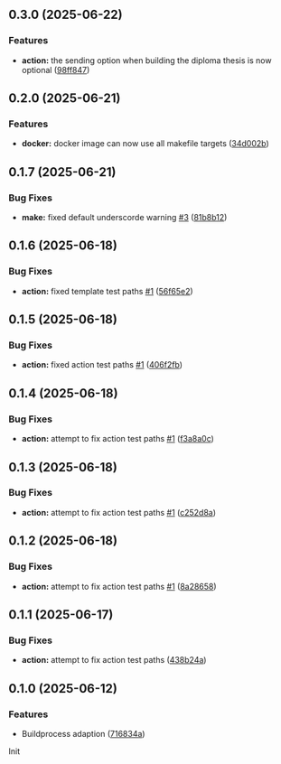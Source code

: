 ## 0.3.0 (2025-06-22)


### Features

* **action:** the sending option when building the diploma thesis is now optional ([98ff847](https://github.com/HTL-Leoben/da-base-template/commit/98ff8472e811cfb9fb24b3872c089483a235843f))

## 0.2.0 (2025-06-21)


### Features

* **docker:** docker image can now use all makefile targets ([34d002b](https://github.com/HTL-Leoben/da-base-template/commit/34d002b5800a59b95a957c0441aec7b04aa0e50a))

## 0.1.7 (2025-06-21)


### Bug Fixes

* **make:** fixed default underscorde warning  [#3](https://github.com/HTL-Leoben/da-base-template/issues/3) ([81b8b12](https://github.com/HTL-Leoben/da-base-template/commit/81b8b1211da51d8a9f0588893c95789fbcfd999d))

## 0.1.6 (2025-06-18)


### Bug Fixes

* **action:** fixed template test paths [#1](https://github.com/HTL-Leoben/da-base-template/issues/1) ([56f65e2](https://github.com/HTL-Leoben/da-base-template/commit/56f65e231c39a93cb55c80a3905c2f8d2e8bc96d))

## 0.1.5 (2025-06-18)


### Bug Fixes

* **action:** fixed action test paths [#1](https://github.com/HTL-Leoben/da-base-template/issues/1) ([406f2fb](https://github.com/HTL-Leoben/da-base-template/commit/406f2fb3f53ce5c86c7ea68618c38818ad264028))

## 0.1.4 (2025-06-18)


### Bug Fixes

* **action:** attempt to fix action test paths [#1](https://github.com/HTL-Leoben/da-base-template/issues/1) ([f3a8a0c](https://github.com/HTL-Leoben/da-base-template/commit/f3a8a0c1b185389bedab8fa90350340343f0d003))

## 0.1.3 (2025-06-18)


### Bug Fixes

* **action:** attempt to fix action test paths [#1](https://github.com/HTL-Leoben/da-base-template/issues/1) ([c252d8a](https://github.com/HTL-Leoben/da-base-template/commit/c252d8aeb95bf8dbb3e9cc88d71869124b194c32))

## 0.1.2 (2025-06-18)


### Bug Fixes

* **action:** attempt to fix action test paths [#1](https://github.com/HTL-Leoben/da-base-template/issues/1) ([8a28658](https://github.com/HTL-Leoben/da-base-template/commit/8a28658b220e6d183025e199718dd0fd546d8417))

## 0.1.1 (2025-06-17)


### Bug Fixes

* **action:** attempt to fix action test paths ([438b24a](https://github.com/HTL-Leoben/da-base-template/commit/438b24a7862356e64c0e295ba94c9c1f59ee1558))

## 0.1.0 (2025-06-12)


### Features

* Buildprocess adaption ([716834a](https://github.com/HTL-Leoben/da-base-template/commit/716834a36454452c6138607d2424162f2669fa91))

Init
